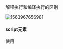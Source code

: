 解释执行和编译执行的区别

![1563967656981](C:\Users\asus\AppData\Roaming\Typora\typora-user-images\1563967656981.png)

#### script元素

使用<script>元素，有两种方式，直接在页面嵌入或者引入外部文件。默认自上而下执行。
在解释器对<script>元素内部的代码求值完毕前，页面的其余内容不会被浏览器加载或显示。
解析引入的外部文件时，页面的处理也会暂停。浏览器遇到body标签才会呈现内容，所以一般把js代码放在body中页面内容的后面。这样可以缩短页面内容呈现的时间。
通常外部的js文件带有.js后缀名，但浏览器不会检查，所以使用php等其它服务端语言动态生成js代码也成了可能。但服务器通常需要看扩展名决定响应哪种MIME类型。
script和img元素，它们的src属性可以指向外域的URL。利用这一点可以实现跨域。

#### script中的其它属性

defer 立即下载，但脚本被延迟到整个页面解析完（遇到html结束标签）再运行。
async  立即下载，但页面不等待脚本的下载和执行，异步加载页面的其它内容。多个脚本无法保证执行顺序。

引入外部文件的好处
可维护性，可缓存，浏览器能根据设置缓存外部js文件，如果有多个页面使用，可以加快页面加载速度。

如果在文档开始处没有发现文档类型声明，浏览器会默认开启混杂模式。

#### noscript元素

浏览器不支持js脚本或者被禁用了，元素里包含的内容会显示出来。用于提示用户。

#### 严格模式

"use strict";
在函数内部上方使用，可以指定函数在严格模式下执行。

#### 定义变量

1.可以使用一条语句定义多个变量

var message = "hi", found  = false, age = 29;

2.使用连等定义变量后面的变量会成为全局变量,应避免

```javascript
function test() {
  var p1 = p2 = 3;
}
test();
console.log(p2)//3
console.log(p1)//p1 is not defined
```

#### 精度问题

```js
console.log(0.1 + 0.2)// 0.30000000000000004
console.log(0.1 + 0.3)// 0.4
```

不要直接判断浮点数是否相等

#### 数据类型

Number，String，Boolean，Null，Undefined。

String：
改变变量中保存的字符串，要先销毁原来的字符串，再用包含新值的字符串填充变量。

Bolean()函数可以将其它类型转为bool类型。false的情况：0、NaN、空串''（没有空格）、null和undefined，其它都为true。

Null表示的是一个空的对象
变量申明，但未赋值.但typeof对没有初始化和没有声明的变量都会返回undefined
这 5 种基本数据类型是按值访问的，因为可以操作保存在变量中的实际的值，对象是引用类型。

#### 其它情况

Infinity 无穷，如果数值超过了上限，会自动转为Infinity，有正负符号。isFinite()函数可以鉴别数值。返回true或false。
0除以0返回NaN,正数除以0返回Infinity，负数除以0返回-Infinity。
任何涉及NaN的运算都会返回NaN。
isNaN()函数，不能被转换为数值的值会返回true。

#### 运算

加：如果一边是字符串一边是数字，会将数字转换为字符串后拼接。

减：如果一边是字符串一边是数字，会将字符串转换为数字后相减，如果字符串无法转换为数字，获得NaN。

#### typeof 

typeof 数值 //number–
typeof 字符串 //string–
typeof 布尔型 //boolean–
typeof undefined //undefined–
typeof null //object
typeof 所有引用类型的值都是 Object 的实例。所以获取对象类型时，不管什么对象都是object，但函数获得的是function

#### instanceof 

可以具体判断对象类型
colors instanceof Array   判断变量 colors 是否是 Array 

#### 类型转换

##### 转换为字符串

1. toString()

  ```javascript
  var num = 1
  console.log(typeof num.toString())//string
  ```

  null和undefined 没有这个方法，使用会报错其它的使用会返回相应的字符串值表现。

  ```js
  NaN.toString()//"NaN"
  ```

2. String()

  ```js
  //可以将null和undefined返回对应的字符串。
  var num 
  console.log(String(num))//undefined
  ```

3. 拼接

  ```js
  var num = 1
  console.log(num + '')//'1'
  ```

##### 转换为数值类型

1.Number()

```js
    var s1 = true
    var s2 = '123'
    var s3 = 'abc123'
    var s4 = '123abc'
    console.log(Number(s1))//1
    console.log(Number(s2))//123
    console.log(Number(s3))//NaN
    console.log(Number(s4))//NaN
```

2.parseInt()

```js
    var s1 = true
    var s2 = '123'
    var s3 = 'abc123'
    var s4 = '123abc'
    console.log(parseInt(s1))//NaN
    console.log(parseInt(s2))//123
    console.log(parseInt(s3))//NaN
    console.log(parseInt(s4))//123
```

3.parseFloat()

```js
 var s2 = '123.1a'
 console.log(parseFloat(s2))//123.1
```

4.+和-符号

```js
    var s1 = true
    var s2 = '123.1a'
    var s3 = 'abc123'
    var s4 = '123abc'
    console.log(+s1)//1
    console.log(+s2)//123.1
    console.log(+s3)//NaN
    console.log(+s4)//NaN
```

#### 负数的二进制码存储

先求绝对值的 二进制码，再求反码，即0变1,1变0，最后加1

#### 逻辑运算符

逻辑与是短路操作，即第一个操作数能决定结果就不会对第二个操作数求值。
逻辑或也是短路操作，第一个操作数是true，就不会对第二个求值了。

#### 比较

在比较字符串时，实际比较的是字符串中每个字符对应的编码值。
任何操作数与NaN比较都是返回false

null==undefined 为true
null===undefined 为false
==在判断两个值时会进行自动的类型转换，而===不会”55”==55会返回true，而”55”===55会返回false；
undefined和null与任何有意义的值比较返回的都是false，但是null与undefined之间互相比较返回的是true。

#### 语句

switch语句使用===判断是否符合case

#### 预解析

函数提升要比变量提升的优先级要高一些，且不会被变量声明覆盖，但是会被变量赋值之后覆盖。

void()0